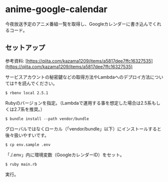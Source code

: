 # anime-google-calendar

今夜放送予定のアニメ番組一覧を取得し、Googleカレンダーに書き込んでくれるコード。

## セットアップ

参考資料: [https://qiita.com/kazama1209/items/a5817dee7ffc16327535](https://qiita.com/kazama1209/items/a5817dee7ffc16327535)

サービスアカウントの秘密鍵などの取得方法やLambdaへのデプロイ方法については↑を読んでください。

```
$ rbenv local 2.5.1
```

Rubyのバージョンを指定。（Lambdaで運用する事を想定した場合は2.5系もしくは2.7系を推奨。）

```
$ bundle install --path vendor/bundle
```

グローバルではなくローカル（「vendor/bundle」以下）にインストールすると後々扱いやすいです。

```
$ cp env.sample .env
```

「./.env」内に環境変数（GoogleカレンダーID）をセット。

```
$ ruby main.rb
```

実行。

